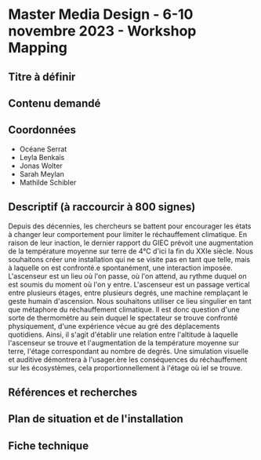 # Master Media Design - 6-10 novembre 2023 - Workshop Mapping

## Titre à définir

## Contenu demandé

## Coordonnées
- Océane Serrat
- Leyla Benkaïs
- Jonas Wolter
- Sarah Meylan
- Mathilde Schibler

## Descriptif (à raccourcir à 800 signes)
Depuis des décennies, les chercheurs se battent pour encourager les états à changer leur comportement pour limiter le réchauffement climatique. En raison de leur inaction, le dernier rapport du GIEC prévoit une augmentation de la température moyenne sur terre de 4°C d'ici la fin du XXIe siècle. 
Nous souhaitons créer une installation qui ne se visite pas en tant que telle, mais à laquelle on est confronté.e spontanément, une interaction imposée. L'ascenseur est un lieu où l'on passe, où l'on attend, au rythme duquel on est soumis du moment où l'on y entre.  L'ascenseur est un passage vertical entre plusieurs étages, entre plusieurs degrés, une machine remplaçant le geste humain d'ascension. Nous souhaitons utiliser ce lieu singulier en tant que métaphore du réchauffement climatique. Il est donc question d'une sorte de thermomètre au sein duquel le spectateur se trouve confronté physiquement, d'une expérience vécue au gré des déplacements quotidiens. 
Ainsi, il s'agit d'établir une relation entre l'altitude à laquelle l'ascenseur se trouve et l'augmentation de la température moyenne sur terre, l'étage correspondant au nombre de degrés. Une simulation visuelle et auditive démontrera à l'usager.ère les conséquences du réchauffement sur les écosystèmes, cela proportionnellement à l'étage où iel se trouve.

## Références et recherches

## Plan de situation et de l'installation

## Fiche technique